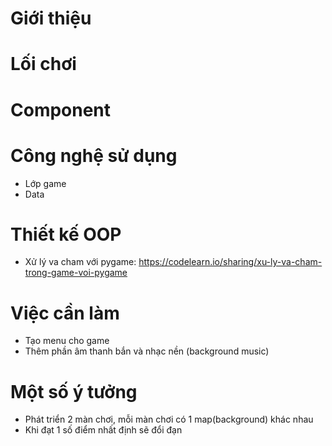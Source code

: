 # Giới thiệu
# Lối chơi
# Component
# Công nghệ sử dụng
- Lớp game
- Data
# Thiết kế OOP
* Xử lý va cham với pygame: https://codelearn.io/sharing/xu-ly-va-cham-trong-game-voi-pygame
# Việc cần làm
- Tạo menu cho game
- Thêm phần âm thanh bắn và nhạc nền (background music)
# Một số ý tưởng
- Phát triển 2 màn chơi, mỗi màn chơi có 1 map(background) khác nhau
- Khi đạt 1 số điểm nhất định sẽ đổi đạn

